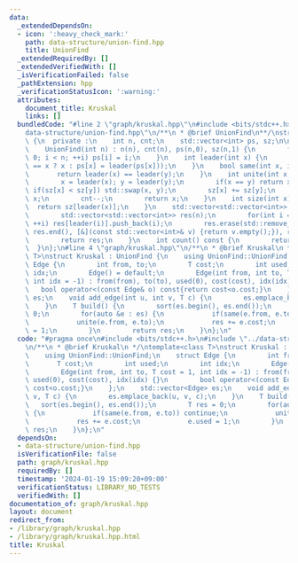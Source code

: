 ```yaml
---
data:
  _extendedDependsOn:
  - icon: ':heavy_check_mark:'
    path: data-structure/union-find.hpp
    title: UnionFind
  _extendedRequiredBy: []
  _extendedVerifiedWith: []
  _isVerificationFailed: false
  _pathExtension: hpp
  _verificationStatusIcon: ':warning:'
  attributes:
    document_title: Kruskal
    links: []
  bundledCode: "#line 2 \"graph/kruskal.hpp\"\n#include <bits/stdc++.h>\n#line 3 \"\
    data-structure/union-find.hpp\"\n/**\n * @brief UnionFind\n**/\nstruct UnionFind\
    \ {\n  private :\n    int n, cnt;\n    std::vector<int> ps, sz;\n\n  public :\n\
    \    UnionFind(int n) : n(n), cnt(n), ps(n,0), sz(n,1) {\n        for(int i =\
    \ 0; i < n; ++i) ps[i] = i;\n    }\n    int leader(int x) {\n        return (ps[x]\
    \ == x ? x : ps[x] = leader(ps[x]));\n    }\n    bool same(int x, int y) {\n \
    \       return leader(x) == leader(y);\n    }\n    int unite(int x, int y) {\n\
    \        x = leader(x); y = leader(y);\n        if(x == y) return x;\n       \
    \ if(sz[x] < sz[y]) std::swap(x, y);\n        sz[x] += sz[y];\n        ps[y] =\
    \ x;\n        cnt--;\n        return x;\n    }\n    int size(int x) {\n      \
    \  return sz[leader(x)];\n    }\n    std::vector<std::vector<int>> groups() {\n\
    \        std::vector<std::vector<int>> res(n);\n        for(int i = 0; i < n;\
    \ ++i) res[leader(i)].push_back(i);\n        res.erase(std::remove_if(res.begin(),\
    \ res.end(), [&](const std::vector<int>& v) {return v.empty();}), res.end());\n\
    \        return res;\n    }\n    int count() const {\n        return cnt;\n  \
    \  }\n};\n#line 4 \"graph/kruskal.hpp\"\n/**\n * @brief Kruskal\n */\ntemplate<class\
    \ T>\nstruct Kruskal : UnionFind {\n    using UnionFind::UnionFind;\n    struct\
    \ Edge {\n        int from, to;\n        T cost;\n        int used;\n        int\
    \ idx;\n        Edge() = default;\n        Edge(int from, int to, T cost = 1,\
    \ int idx = -1) : from(from), to(to), used(0), cost(cost), idx(idx) {}\n     \
    \   bool operator<(const Edge& o) const{return cost<o.cost;}\n    };\n    std::vector<Edge>\
    \ es;\n    void add_edge(int u, int v, T c) {\n        es.emplace_back(u, v, c);\n\
    \    }\n    T build() {\n        sort(es.begin(), es.end());\n        T res =\
    \ 0;\n        for(auto &e : es) {\n            if(same(e.from, e.to)) continue;\n\
    \            unite(e.from, e.to);\n            res += e.cost;\n            e.used\
    \ = 1;\n        }\n        return res;\n    }\n};\n"
  code: "#pragma once\n#include <bits/stdc++.h>\n#include \"../data-structure/union-find.hpp\"\
    \n/**\n * @brief Kruskal\n */\ntemplate<class T>\nstruct Kruskal : UnionFind {\n\
    \    using UnionFind::UnionFind;\n    struct Edge {\n        int from, to;\n \
    \       T cost;\n        int used;\n        int idx;\n        Edge() = default;\n\
    \        Edge(int from, int to, T cost = 1, int idx = -1) : from(from), to(to),\
    \ used(0), cost(cost), idx(idx) {}\n        bool operator<(const Edge& o) const{return\
    \ cost<o.cost;}\n    };\n    std::vector<Edge> es;\n    void add_edge(int u, int\
    \ v, T c) {\n        es.emplace_back(u, v, c);\n    }\n    T build() {\n     \
    \   sort(es.begin(), es.end());\n        T res = 0;\n        for(auto &e : es)\
    \ {\n            if(same(e.from, e.to)) continue;\n            unite(e.from, e.to);\n\
    \            res += e.cost;\n            e.used = 1;\n        }\n        return\
    \ res;\n    }\n};\n"
  dependsOn:
  - data-structure/union-find.hpp
  isVerificationFile: false
  path: graph/kruskal.hpp
  requiredBy: []
  timestamp: '2024-01-19 15:09:20+09:00'
  verificationStatus: LIBRARY_NO_TESTS
  verifiedWith: []
documentation_of: graph/kruskal.hpp
layout: document
redirect_from:
- /library/graph/kruskal.hpp
- /library/graph/kruskal.hpp.html
title: Kruskal
---
```


